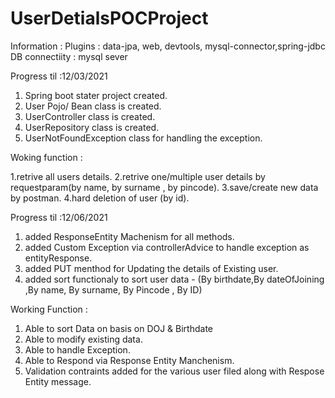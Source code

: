 # UserDetialsPOCProject

Information :
Plugins : data-jpa, web, devtools, mysql-connector,spring-jdbc
DB connectiity : mysql sever

Progress til :12/03/2021
1. Spring boot stater project created.
2. User Pojo/ Bean class is created.
3. UserController class is created.
3. UserRepository class is created.
4. UserNotFoundException class for handling the exception.

Woking function :

1.retrive all users details.
2.retrive one/multiple user details by requestparam(by name, by surname , by pincode).
3.save/create new data by postman.
4.hard deletion of user (by id).


Progress til :12/06/2021

1. added ResponseEntity Machenism for all methods.
2. added Custom Exception via controllerAdvice to handle exception as entityResponse.
3. added PUT menthod for Updating the details of Existing user.
4. added sort functionaly to sort user data - (By birthdate,By dateOfJoining ,By name, By surname, By Pincode , By ID)

Working Function :
1. Able to sort Data on basis on DOJ & Birthdate
2. Able to modify existing  data.
3. Able to handle Exception.
4. Able to Respond via Response Entity Manchenism.
5. Validation contraints added for the various user filed along with Respose Entity message.
